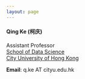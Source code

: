 ```yaml
---
layout: page
---
```


#### Qing Ke (柯庆)

Assistant Professor<br>
[School of Data Science](https://www.sdsc.cityu.edu.hk/)<br>
[City University of Hong Kong](https://www.cityu.edu.hk/)

**Email**: q.ke AT cityu.edu.hk

